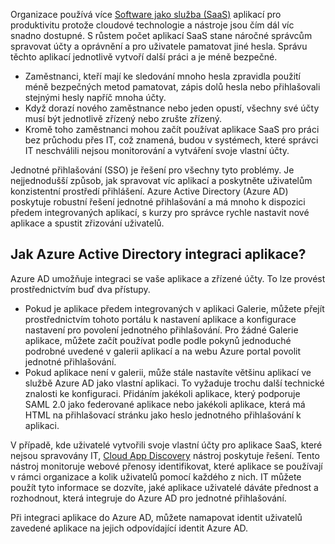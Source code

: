 Organizace používá více [Software jako služba (SaaS)](https://azure.microsoft.com/overview/what-is-saas/) aplikací pro produktivitu protože cloudové technologie a nástroje jsou čím dál víc snadno dostupné. S růstem počet aplikací SaaS stane náročné správcům spravovat účty a oprávnění a pro uživatele pamatovat jiné hesla. Správu těchto aplikací jednotlivě vytvoří další práci a je méně bezpečné.

* Zaměstnanci, kteří mají ke sledování mnoho hesla zpravidla použití méně bezpečných metod pamatovat, zápis dolů hesla nebo přihlašovali stejnými hesly napříč mnoha účty.
* Když dorazí nového zaměstnance nebo jeden opustí, všechny své účty musí být jednotlivě zřízený nebo zrušte zřízený.
* Kromě toho zaměstnanci mohou začít používat aplikace SaaS pro práci bez průchodu přes IT, což znamená, budou v systémech, které správci IT neschválili nejsou monitorování a vytváření svoje vlastní účty.  

Jednotné přihlašování (SSO) je řešení pro všechny tyto problémy. Je nejjednodušší způsob, jak spravovat víc aplikací a poskytněte uživatelům konzistentní prostředí přihlášení. Azure Active Directory (Azure AD) poskytuje robustní řešení jednotné přihlašování a má mnoho k dispozici předem integrovaných aplikací, s kurzy pro správce rychle nastavit nové aplikace a spustit zřizování uživatelů.

## <a name="how-does-azure-active-directory-integrate-apps"></a>Jak Azure Active Directory integraci aplikace?
Azure AD umožňuje integraci se vaše aplikace a zřízené účty. To lze provést prostřednictvím buď dva přístupy.

* Pokud je aplikace předem integrovaných v aplikaci Galerie, můžete přejít prostřednictvím tohoto portálu k nastavení aplikace a konfigurace nastavení pro povolení jednotného přihlašování. Pro žádné Galerie aplikace, můžete začít používat podle podle pokynů jednoduché podrobné uvedené v galerii aplikací a na webu Azure portal povolit jednotné přihlašování.
* Pokud aplikace není v galerii, může stále nastavíte většinu aplikací ve službě Azure AD jako vlastní aplikaci. To vyžaduje trochu další technické znalosti ke konfiguraci. Přidáním jakékoli aplikace, který podporuje SAML 2.0 jako federované aplikace nebo jakékoli aplikace, která má HTML na přihlašovací stránku jako heslo jednotného přihlašování k aplikaci.

V případě, kde uživatelé vytvořili svoje vlastní účty pro aplikace SaaS, které nejsou spravovány IT, [Cloud App Discovery](../articles/active-directory/active-directory-cloudappdiscovery-whatis.md) nástroj poskytuje řešení. Tento nástroj monitoruje webové přenosy identifikovat, které aplikace se používají v rámci organizace a kolik uživatelů pomocí každého z nich. IT můžete použít tyto informace se dozvíte, jaké aplikace uživatelé dáváte přednost a rozhodnout, která integruje do Azure AD pro jednotné přihlašování.  

Při integraci aplikace do Azure AD, můžete namapovat identit uživatelů zavedené aplikace na jejich odpovídající identit Azure AD.  

